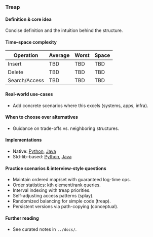 ### Treap

#### Definition & core idea
Concise definition and the intuition behind the structure.

#### Time–space complexity
| Operation | Average | Worst | Space |
|---|---|---|---|
| Insert | TBD | TBD | TBD |
| Delete | TBD | TBD | TBD |
| Search/Access | TBD | TBD | TBD |

#### Real-world use-cases
- Add concrete scenarios where this excels (systems, apps, infra).

#### When to choose over alternatives
- Guidance on trade-offs vs. neighboring structures.

#### Implementations
- Native: [Python](../python/native/treap.py), [Java](../java/native/Treap.java)
- Std-lib–based: [Python](../python/stdlib/treap_std.py), [Java](../java/stdlib/TreapStd.java)

#### Practice scenarios & interview-style questions
- Maintain ordered map/set with guaranteed log-time ops.
- Order statistics: kth element/rank queries.
- Interval indexing with treap priorities.
- Self-adjusting access patterns (splay).
- Randomized balancing for simple code (treap).
- Persistent versions via path-copying (conceptual).

#### Further reading
- See curated notes in `../docs/`.
